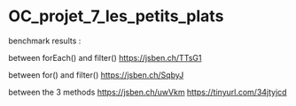 # OC_projet_7_les_petits_plats

benchmark results : 

between forEach() and filter()
https://jsben.ch/TTsG1

between for() and filter()
https://jsben.ch/SqbyJ

between the 3 methods
https://jsben.ch/uwVkm
https://tinyurl.com/34jtyjcd
